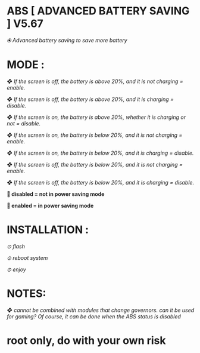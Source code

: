 # ABS [ ADVANCED BATTERY SAVING ] V5.67

*⦿ Advanced battery saving to save more battery*


 

# MODE :

*❖ If the screen is off, the battery is above 20%, and it is not charging = enable.*

*❖ If the screen is off, the battery is above 20%, and it is charging = disable.*

*❖ If the screen is on, the battery is above 20%, whether it is charging or not = disable.*


*❖ If the screen is on, the battery is below 20%, and it is not charging = enable.*

*❖ If the screen is on, the battery is below 20%, and it is charging = disable.*

*❖ If the screen is off, the battery is below 20%, and it is not charging = enable.*

*❖ If the screen is off, the battery is below 20%, and it is charging = disable.*

**🔘 disabled = not in power saving mode**

**🔘 enabled = in power saving mode**

# INSTALLATION : 

*⊙ flash*

*⊙ reboot system*

*⊙ enjoy*

# NOTES: 
*❖ cannot be combined with modules that change governors. can it be used for gaming? Of course, it can be done when the ABS status is disabled*


# root only, do with your own risk
